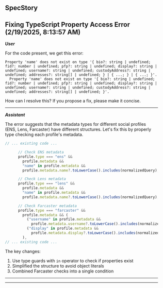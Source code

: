 ## SpecStory

## Fixing TypeScript Property Access Error (2/19/2025, 8:13:57 AM)

_**User**_

For the code present, we get this error:
```
Property 'name' does not exist on type '{ bio?: string | undefined; fid?: number | undefined; pfp?: string | undefined; display?: string | undefined; username?: string | undefined; custodyAddress?: string | undefined; addresses?: string[] | undefined; } | { ...; } | { ...; }'.
  Property 'name' does not exist on type '{ bio?: string | undefined; fid?: number | undefined; pfp?: string | undefined; display?: string | undefined; username?: string | undefined; custodyAddress?: string | undefined; addresses?: string[] | undefined; }'.
```
How can I resolve this? If you propose a fix, please make it concise.

---

_**Assistant**_

The error suggests that the metadata types for different social profiles (ENS, Lens, Farcaster) have different structures. Let's fix this by properly type checking each profile's metadata.

```typescript:features/profiles/utils/does-socials-match-text-query.ts
// ... existing code ...

      // Check ENS metadata
      profile.type === "ens" &&
        profile.metadata &&
        "name" in profile.metadata &&
        profile.metadata.name?.toLowerCase().includes(normalizedQuery),

      // Check Lens metadata
      profile.type === "lens" &&
        profile.metadata &&
        "name" in profile.metadata &&
        profile.metadata.name?.toLowerCase().includes(normalizedQuery),

      // Check Farcaster metadata
      profile.type === "farcaster" &&
        profile.metadata && (
          ("username" in profile.metadata &&
            profile.metadata.username?.toLowerCase().includes(normalizedQuery)) ||
          ("display" in profile.metadata &&
            profile.metadata.display?.toLowerCase().includes(normalizedQuery))
        ),
// ... existing code ...
```

The key changes:
1. Use type guards with `in` operator to check if properties exist
2. Simplified the structure to avoid object literals
3. Combined Farcaster checks into a single condition

---



---

